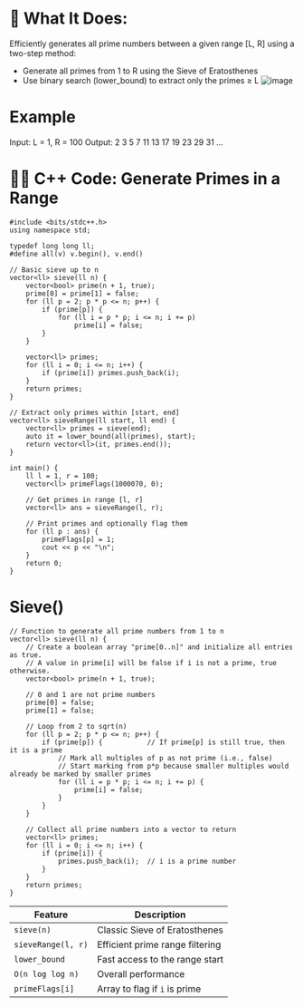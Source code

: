 # 📘 What It Does:
Efficiently generates all prime numbers between a given range [L, R] using a two-step method:
- Generate all primes from 1 to R using the Sieve of Eratosthenes
- Use binary search (lower_bound) to extract only the primes ≥ L
![image](https://github.com/user-attachments/assets/29db59f3-a873-43cd-a430-afc51b1bb2e6)

# Example
Input: L = 1, R = 100
Output:
2 3 5 7 11 13 17 19 23 29 31 ...

# 👨‍💻 C++ Code: Generate Primes in a Range
```
#include <bits/stdc++.h>
using namespace std;

typedef long long ll;
#define all(v) v.begin(), v.end()

// Basic sieve up to n
vector<ll> sieve(ll n) {
    vector<bool> prime(n + 1, true);
    prime[0] = prime[1] = false;
    for (ll p = 2; p * p <= n; p++) {
        if (prime[p]) {
            for (ll i = p * p; i <= n; i += p)
                prime[i] = false;
        }
    }

    vector<ll> primes;
    for (ll i = 0; i <= n; i++) {
        if (prime[i]) primes.push_back(i);
    }
    return primes;
}

// Extract only primes within [start, end]
vector<ll> sieveRange(ll start, ll end) {
    vector<ll> primes = sieve(end);
    auto it = lower_bound(all(primes), start);
    return vector<ll>(it, primes.end());
}

int main() {
    ll l = 1, r = 100;
    vector<ll> primeFlags(1000070, 0);

    // Get primes in range [l, r]
    vector<ll> ans = sieveRange(l, r);

    // Print primes and optionally flag them
    for (ll p : ans) {
        primeFlags[p] = 1;
        cout << p << "\n";
    }
    return 0;
}

```
# Sieve()
```
// Function to generate all prime numbers from 1 to n
vector<ll> sieve(ll n) {
    // Create a boolean array "prime[0..n]" and initialize all entries as true.
    // A value in prime[i] will be false if i is not a prime, true otherwise.
    vector<bool> prime(n + 1, true);

    // 0 and 1 are not prime numbers
    prime[0] = false;
    prime[1] = false;

    // Loop from 2 to sqrt(n)
    for (ll p = 2; p * p <= n; p++) {   
        if (prime[p]) {           // If prime[p] is still true, then it is a prime
            // Mark all multiples of p as not prime (i.e., false)
            // Start marking from p*p because smaller multiples would already be marked by smaller primes
            for (ll i = p * p; i <= n; i += p) {
                prime[i] = false;
            }
        }
    }

    // Collect all prime numbers into a vector to return
    vector<ll> primes;
    for (ll i = 0; i <= n; i++) {
        if (prime[i]) {
            primes.push_back(i);  // i is a prime number
        }
    }
    return primes;
}

```

| Feature            | Description                     |
| ------------------ | ------------------------------- |
| `sieve(n)`         | Classic Sieve of Eratosthenes   |
| `sieveRange(l, r)` | Efficient prime range filtering |
| `lower_bound`      | Fast access to the range start  |
| `O(n log log n)`   | Overall performance             |
| `primeFlags[i]`    | Array to flag if `i` is prime   |
